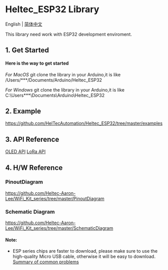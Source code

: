 # Heltec_ESP32 Library

English | [简体中文](http://www.heltec.cn/wifi_kit_install/)

This library need work with ESP32 development enviroment.

## 1. Get Started

#### Here is the way to get started

*For MacOS*
git clone the library in your  Arduino,it is like  /Users/***/Documents/Arduino/Heltec_ESP32

*For Windows*
git clone the library in your  Arduino,it is like  C:\Users\***\Documents\Arduino\Heltec_ESP32


## 2. Example
https://github.com/HelTecAutomation/Heltec_ESP32/tree/master/examples

## 3. API Reference
[OLED API](https://github.com/HelTecAutomation/Heltec_ESP32/blob/master/src/oled/OLEDDisplay.h)
[LoRa API](src/lora/API.md)

## 4. H/W Reference

### PinoutDiagram
https://github.com/Heltec-Aaron-Lee/WiFi_Kit_series/tree/master/PinoutDiagram
### Schematic Diagram
https://github.com/Heltec-Aaron-Lee/WiFi_Kit_series/tree/master/SchematicDiagram


#### Note:
* ESP series chips are faster to download, please make sure to use the high-quality Micro USB cable, otherwise it will be easy to download.
[Summary of common problems](http://www.heltec.cn/summary-of-common-problems-in-wifi-kit-series-continuous-update/?lang=en)

